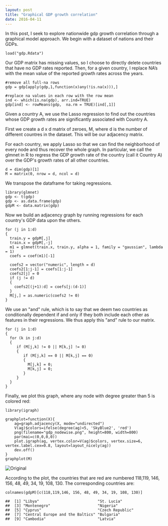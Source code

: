 ```yaml
---
layout: post
title: "Graphical GDP growth correlation"
date: 2016-04-11
---
```


In this post, I seek to explore nationwide gdp growth correlation
through a graphical model approach. We begin with a dataset of nations
and their GDPs.


    load("gdp.Rdata")


Our GDP matrix has missing values, so I choose to directly delete
countries that have no GDP rates reported. Then, for a given country, I
replace NA’s with the mean value of the reported growth rates across the
years.


    #remove all full-na rows
    gdp = gdp[apply(gdp,1,function(x)any(!is.na(x))),]

    #replace na values in each row with the row mean
    ind <- which(is.na(gdp), arr.ind=TRUE)
    gdp[ind] <- rowMeans(gdp,  na.rm = TRUE)[ind[,1]]


Given a country A, we use the Lasso regression to find out the countries
whose GDP growth rates are significantly associated with Country A.

First we create a d x d matrix of zeroes, M, where d is the number of
different countres in the dataset. This will be our adjacency matrix.

For each country, we apply Lasso so that we can find the neighborhood of
every node and thus recover the whole graph. In particular, we call the
glmnet in R to regress the GDP growth rate of the country (call it
Country A) over the GDP's growth rates of all other countries.


    d = dim(gdp)[1]
    M = matrix(0, nrow = d, ncol = d)


We transpose the dataframe for taking regressions.


    library(glmnet)
    gdp <- t(gdp)
    gdp <- as.data.frame(gdp)
    gdpM <- data.matrix(gdp)


Now we build an adjacency graph by running regressions for each country's GDP data upon the others.


    for (j in 1:d)
    {
      train.y = gdpM[,j]
      train.x = gdpM[,-j]
      m1 = glmnet(train.x, train.y, alpha = 1, family = "gaussian", lambda = 1)
      coefs = coef(m1)[-1]
      
      coefs2 = vector("numeric", length = d)
      coefs2[1:j-1] = coefs[1:j-1]
      coefs2[j] = 0
      if (j != d)
      {
        coefs2[(j+1):d] = coefs[j:(d-1)]
      }
      M[j,] = as.numeric(coefs2 != 0)
    }


We use an "and" rule, which is to say that we deem two countries as conditionally dependent if and only if they both include each other as features in their regressions. We thus apply this "and" rule to our matrix.


    for (j in 1:d)
    {
      for (k in j:d)
      {
         if (M[j,k] != 0 || M[k,j] != 0)
         {
            if (M[j,k] == 0 || M[k,j] == 0)
            {
              M[j,k] = 0;
              M[k,j] = 0;
            }
         }
      }
    }


Finally, we plot this graph, where any node with degree greater than 5 is colored red:


    library(igraph)

    graphplot=function(X){
        ag=graph.adjacency(X, mode="undirected")
        V(ag)$colors=ifelse(degree(ag)<5, 'SkyBlue2', 'red')
        png(filename="gdp_nodewise.png", height=800, width=800)
        par(mai=c(0,0,0,0))
        plot.igraph(ag, vertex.color=V(ag)$colors, vertex.size=6, vertex.label.cex=0.8, layout=layout_nicely(ag))
        dev.off()
    }
    graphplot(M)


![Original](http://advaitchauhan.github.io/img/graphical_gdp/gdp_nodewise.png)


According to the plot, the countries that are red are numbered 118,119, 146, 156, 48, 49, 34, 19, 108, 130. The corresponding countries are:

    colnames(gdpM)[c(118,119,146, 156, 48, 49, 34, 19, 108, 130)]

    ##  [1] "Libya"                          "St. Lucia"                     
    ##  [3] "Montenegro"                     "Nigeria"                       
    ##  [5] "Cyprus"                         "Czech Republic"                
    ##  [7] "Central Europe and the Baltics" "Bulgaria"                      
    ##  [9] "Cambodia"                       "Latvia"
